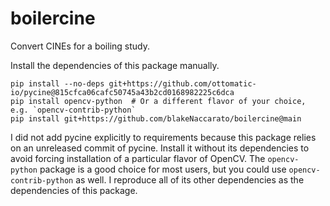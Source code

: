 # boilercine

Convert CINEs for a boiling study.

Install the dependencies of this package manually.

```Shell
pip install --no-deps git+https://github.com/ottomatic-io/pycine@815cfca06cafc50745a43b2cd0168982225c6dca
pip install opencv-python  # Or a different flavor of your choice, e.g. `opencv-contrib-python`
pip install git+https://github.com/blakeNaccarato/boilercine@main
```

I did not add pycine explicitly to requirements because this package relies on an unreleased commit of pycine. Install it without its dependencies to avoid forcing installation of a particular flavor of OpenCV. The `opencv-python` package is a good choice for most users, but you could use `opencv-contrib-python` as well. I reproduce all of its other dependencies as the dependencies of this package.
